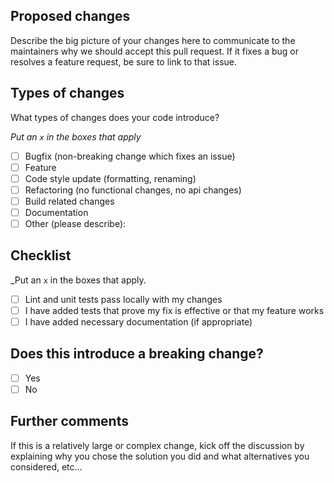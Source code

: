 ## Proposed changes

Describe the big picture of your changes here to communicate to the maintainers why we should accept this pull request. If it fixes a bug or resolves a feature request, be sure to link to that issue.

## Types of changes

What types of changes does your code introduce?

_Put an `x` in the boxes that apply_

- [ ] Bugfix (non-breaking change which fixes an issue)
- [ ] Feature
- [ ] Code style update (formatting, renaming)
- [ ] Refactoring (no functional changes, no api changes)
- [ ] Build related changes
- [ ] Documentation
- [ ] Other (please describe): 

## Checklist

_Put an `x` in the boxes that apply.

- [ ] Lint and unit tests pass locally with my changes
- [ ] I have added tests that prove my fix is effective or that my feature works
- [ ] I have added necessary documentation (if appropriate)

## Does this introduce a breaking change?

- [ ] Yes
- [ ] No

<!-- If this introduces a breaking change, please describe the impact and migration path for existing applications below. -->

## Further comments

If this is a relatively large or complex change, kick off the discussion by explaining why you chose the solution you did and what alternatives you considered, etc...
